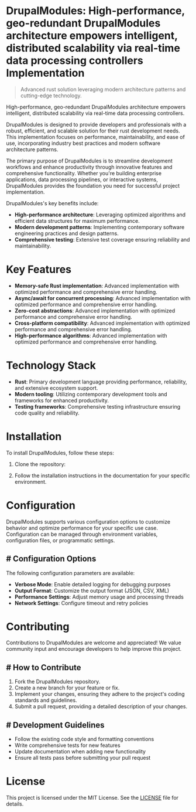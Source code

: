 <!-- fallback_DrupalModules_20251001195655_44452 -->

# DrupalModules: High-performance, geo-redundant DrupalModules architecture empowers intelligent, distributed scalability via real-time data processing controllers Implementation
> Advanced rust solution leveraging modern architecture patterns and cutting-edge technology.

High-performance, geo-redundant DrupalModules architecture empowers intelligent, distributed scalability via real-time data processing controllers.

DrupalModules is designed to provide developers and professionals with a robust, efficient, and scalable solution for their rust development needs. This implementation focuses on performance, maintainability, and ease of use, incorporating industry best practices and modern software architecture patterns.

The primary purpose of DrupalModules is to streamline development workflows and enhance productivity through innovative features and comprehensive functionality. Whether you're building enterprise applications, data processing pipelines, or interactive systems, DrupalModules provides the foundation you need for successful project implementation.

DrupalModules's key benefits include:

* **High-performance architecture**: Leveraging optimized algorithms and efficient data structures for maximum performance.
* **Modern development patterns**: Implementing contemporary software engineering practices and design patterns.
* **Comprehensive testing**: Extensive test coverage ensuring reliability and maintainability.

# Key Features

* **Memory-safe Rust implementation**: Advanced implementation with optimized performance and comprehensive error handling.
* **Async/await for concurrent processing**: Advanced implementation with optimized performance and comprehensive error handling.
* **Zero-cost abstractions**: Advanced implementation with optimized performance and comprehensive error handling.
* **Cross-platform compatibility**: Advanced implementation with optimized performance and comprehensive error handling.
* **High-performance algorithms**: Advanced implementation with optimized performance and comprehensive error handling.

# Technology Stack

* **Rust**: Primary development language providing performance, reliability, and extensive ecosystem support.
* **Modern tooling**: Utilizing contemporary development tools and frameworks for enhanced productivity.
* **Testing frameworks**: Comprehensive testing infrastructure ensuring code quality and reliability.

# Installation

To install DrupalModules, follow these steps:

1. Clone the repository:


2. Follow the installation instructions in the documentation for your specific environment.

# Configuration

DrupalModules supports various configuration options to customize behavior and optimize performance for your specific use case. Configuration can be managed through environment variables, configuration files, or programmatic settings.

## # Configuration Options

The following configuration parameters are available:

* **Verbose Mode**: Enable detailed logging for debugging purposes
* **Output Format**: Customize the output format (JSON, CSV, XML)
* **Performance Settings**: Adjust memory usage and processing threads
* **Network Settings**: Configure timeout and retry policies

# Contributing

Contributions to DrupalModules are welcome and appreciated! We value community input and encourage developers to help improve this project.

## # How to Contribute

1. Fork the DrupalModules repository.
2. Create a new branch for your feature or fix.
3. Implement your changes, ensuring they adhere to the project's coding standards and guidelines.
4. Submit a pull request, providing a detailed description of your changes.

## # Development Guidelines

* Follow the existing code style and formatting conventions
* Write comprehensive tests for new features
* Update documentation when adding new functionality
* Ensure all tests pass before submitting your pull request

# License

This project is licensed under the MIT License. See the [LICENSE](https://github.com/Willysc10/DrupalModules/blob/main/LICENSE) file for details.
